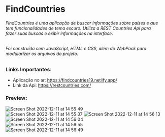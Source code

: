 # FindCountries

###### FindCountries é uma aplicação de buscar informações sobre países e que tem funcionalidades de tema escuro. Utiliza a REST Countries Api para fazer suas buscas e exibir informações na interface.

###### Foi construída com JavaScript, HTML e CSS, além do WebPack para modularizar os arquivos do projeto.

### Links Importantes:

- Aplicação no ar: https://findcountries19.netlify.app/
- Link da Api: https://restcountries.com/

### Preview:
![Screen Shot 2022-12-11 at 14 55 49](https://user-images.githubusercontent.com/90735982/206920365-9bba12ba-19c3-4efb-aad8-b24cc3550361.png)
![Screen Shot 2022-12-11 at 14 55 37](https://user-images.githubusercontent.com/90735982/206920368-545b6ad0-af07-458b-aa3e-9521168e3521.png)
![Screen Shot 2022-12-11 at 14 56 13](https://user-images.githubusercontent.com/90735982/206920358-e993d7b8-c338-4760-bd7e-f623523d3418.png)
![Screen Shot 2022-12-11 at 14 56 04](https://user-images.githubusercontent.com/90735982/206920361-736edcc2-fe5f-4657-a400-08649500cff8.png)
![Screen Shot 2022-12-11 at 14 56 55](https://user-images.githubusercontent.com/90735982/206920355-b7068e36-4fe8-48b1-984b-2f3e6ad40520.png)
![Screen Shot 2022-12-11 at 14 56 49](https://user-images.githubusercontent.com/90735982/206920357-afa44d4f-9a37-4b9f-bbb2-652c87c02f84.png)
